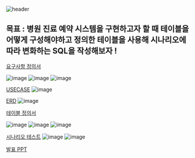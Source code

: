 
![header](https://capsule-render.vercel.app/api?type=wave&color=auto&height=300&section=header&text=Medi%20Net&fontSize=90)

## 목표 : 병원 진료 예약 시스템을 구현하고자 할 때 테이블을 어떻게 구성해야하고 정의한 테이블을 사용해 시나리오에 따라 변화하는 SQL을 작성해보자 ! 


<a href="https://github.com/yeonji111/DBProject-MediNet/blob/main/%EC%A7%84%EB%A3%8C%EC%98%88%EC%95%BD_%EB%B3%91%EC%9B%90%20%EC%9A%94%EA%B5%AC%EC%82%AC%ED%95%AD%EC%A0%95%EC%9D%98%EC%84%9C_0108_%EB%B0%95%EC%97%B0%EC%A7%80.xlsx">요구사항 정의서</a>

![image](https://github.com/yeonji111/DBProject-MediNet/assets/154227258/67ca04f8-86ab-4dd1-9568-2438b7ff94a5)
![image](https://github.com/yeonji111/DBProject-MediNet/assets/154227258/dd3e641d-07d7-4711-8590-f90bc56c9a4b)
![image](https://github.com/yeonji111/DBProject-MediNet/assets/154227258/6701c93e-63c6-4dbb-95ee-4aba6e138cb6)




<a href="https://github.com/yeonji111/DBProject-MediNet/blob/main/%EC%A7%84%EB%A3%8C%EC%98%88%EC%95%BD_USECASE.drawio%20(1).png">USECASE</a>
![image](https://github.com/yeonji111/DBProject-MediNet/assets/154227258/cafc95d4-3778-4e0c-8f07-06e3441689bd)




<a href="https://github.com/yeonji111/DBProject-MediNet/blob/main/%EC%A7%84%EB%A3%8C%EC%98%88%EC%95%BD_ERD.drawio.png">ERD</a>
![image](https://github.com/yeonji111/DBProject-MediNet/assets/154227258/56f2a873-a3d9-4fea-a16e-8f5abf418a03)




<a href="https://github.com/yeonji111/DBProject-MediNet/blob/main/%EC%A7%84%EB%A3%8C%EC%98%88%EC%95%BD_%ED%85%8C%EC%9D%B4%EB%B8%94%20%EC%A0%95%EC%9D%98%EC%84%9C.docx">테이블 정의서</a>

![image](https://github.com/yeonji111/DBProject-MediNet/assets/154227258/92be45e7-17bd-4e2a-a2b0-3be8b9125be8)
![image](https://github.com/yeonji111/DBProject-MediNet/assets/154227258/45c9ffaf-f311-4424-9a29-f0e90332cb2c)
![image](https://github.com/yeonji111/DBProject-MediNet/assets/154227258/2110f742-4fd0-4cc0-92b6-391ceaccdc1b)




<a href = "https://github.com/yeonji111/DBProject-MediNet/blob/main/%EC%A7%84%EB%A3%8C%EC%98%88%EC%95%BD_%EC%8B%9C%EB%82%98%EB%A6%AC%EC%98%A4%20SQL%EB%AC%B8_%EC%B5%9C%EC%A2%85%20%EC%B7%A8%ED%95%A9%EB%B3%B8.odt">시나리오 테스트</a>
![image](https://github.com/yeonji111/DBProject-MediNet/assets/154227258/4a5414e7-aca2-4e07-9996-23d2006dfe7e)
![image](https://github.com/yeonji111/DBProject-MediNet/assets/154227258/d51ead8d-a121-49e4-9e1e-ba5836704af9)



<a href="https://github.com/yeonji111/DBProject-MediNet/blob/main/%EC%A7%84%EB%A3%8C%EC%98%88%EC%95%BD_%EB%B0%9C%ED%91%9C%EC%9A%A9%20PPT.show">발표 PPT</a>
